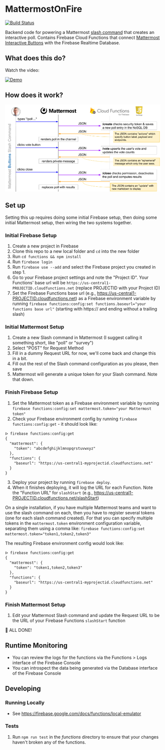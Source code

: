 # MattermostOnFire
[![Build Status](https://travis-ci.org/jedfonner/MattermostOnFire.svg?branch=master)](https://travis-ci.org/jedfonner/MattermostOnFire)

Backend code for powering a Mattermost [slash command](https://docs.mattermost.com/developer/slash-commands.html) that creates an interactive poll. Contains Firebase Cloud Functions that connect [Mattermost Interactive Buttons](https://docs.mattermost.com/developer/interactive-message-buttons.html) with the Firebase Realtime Database.

## What does this do?
Watch the video:

[![Demo](http://img.youtube.com/vi/PdxepG_h0Xs/0.jpg)](http://www.youtube.com/watch?v=PdxepG_h0Xs "Mattermost on Fire Demo")

## How does it work?
![Diagram](/info/diagram.png "MattermostonFire Diagram")

## Set up
Setting this up requires doing some initial Firebase setup, then doing some initial Mattermost setup, then wiring the two systems together.

### Initial Firebase Setup
1. Create a new project in Firebase
1. Clone this repo to a new local folder and `cd` into the new folder
1. Run `cd functions && npm install`
1. Run `firebase login`
1. Run `firebase use --add` and select the Firebase project you created in step 1.
1. Go to your Firebase project settings and note the "Project ID". Your Functions' base url will be `https://us-central1-PROJECTID.cloudfunctions.net` (replace PROJECTID with your Project ID)
1. Set the Firebase Functions base url (e.g., https://us-central1-PROJECTID.cloudfunctions.net) as a Firebase environment variable by running `firebase functions:config:set functions.baseurl="your functions base url"` (starting with https:// and ending without a trailing slash)

### Initial Mattermost Setup
1. Create a new Slash command in Mattermost (I suggest calling it something short, like "poll" or "survey")
1. Select "POST" for Request Method
1. Fill in a dummy Request URL for now, we'll come back and change this in a bit.
1. Fill out the rest of the Slash command configuration as you please, then save
1. Mattermost will generate a unique token for your Slash command.  Note that down.

### Finish Firebase Setup
1. Set the Mattermost token as a Firebase environment variable by running `firebase functions:config:set mattermost.token="your Mattermost token"`
1. Check your Firebase environment config by running `firebase functions:config:get` - it should look like:
```
ᐅ firebase functions:config:get
{
  "mattermost": {
    "token": "abcdefghijklmnopqrstuvwxyz"
  },
  "functions": {
    "baseurl": "https://us-central1-myprojectid.cloudfunctions.net"
  }
}
```
3. Deploy your project by running `firebase deploy`.
4. When it finishes deploying, it will log the URL for each Function. Note the "Function URL" for `slashStart` (e.g., https://us-central1-PROJECTID.cloudfunctions.net/slashStart)

On a single installation, if you have multiple Mattermost teams and want to use the slash command on each, then you have to register several tokens (one for each slash command created).
For that you can specify multiple tokens in the `mattermost.token` environment configuration variable, separating them using a comma like: `firebase functions:config:set mattermost.token="token1,token2,token3"`

The resulting Firebase environment config would look like:
```
ᐅ firebase functions:config:get
{
  "mattermost": {
    "token": "token1,token2,token3"
  },
  "functions": {
    "baseurl": "https://us-central1-myprojectid.cloudfunctions.net"
  }
}
```

### Finish Mattermost Setup
1. Edit your Mattermost Slash command and update the Request URL to be the URL of your Firebase Functions `slashStart` function

🎉  ALL DONE!

## Runtime Monitoring
* You can review the logs for the functions via the Functions > Logs interface of the Firebase Console
* You can introspect the data being generated via the Database interface of the Firebase Console

## Developing

### Running Locally
* See https://firebase.google.com/docs/functions/local-emulator

### Tests
1. Run `npm run test` in the _functions_ directory to ensure that your changes haven't broken any of the functions.
